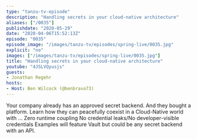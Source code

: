 ```yaml
---
type: "tanzu-tv-episode"
description: "Handling secrets in your cloud-native architecture"
aliases: ["/0035"]
publishdate: "2020-05-29"
date: "2020-04-06T15:52:13Z"
episode: "0035"
episode_image: "/images/tanzu-tv/episodes/spring-live/0035.jpg"
explicit: "no"
images: ["/images/tanzu-tv/episodes/spring-live/0035.jpg"]
title: "Handling secrets in your cloud-native architecture"
youtube: "4JSLVQyusjs"
guests: 
- Jonathan Regehr
hosts: 
- Host: Ben Wilcock (@benbravo73)
---
```


Your company already has an approved secret backend. And they bought a platform. Learn how they can peacefully coexist in a Cloud-Native world with …
Zero runtime coupling
No credential leaks/No developer-visible credentials
Examples will feature Vault but could be any secret backend with an API.



